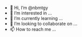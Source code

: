 - 👋 Hi, I’m @nbmtgy
- 👀 I’m interested in ...
- 🌱 I’m currently learning ...
- 💞️ I’m looking to collaborate on ...
- 📫 How to reach me ...

<!---
nbmtgy/nbmtgy is a ✨ special ✨ repository because its `README.md` (this file) appears on your GitHub profile.
You can click the Preview link to take a look at your changes.
--->
